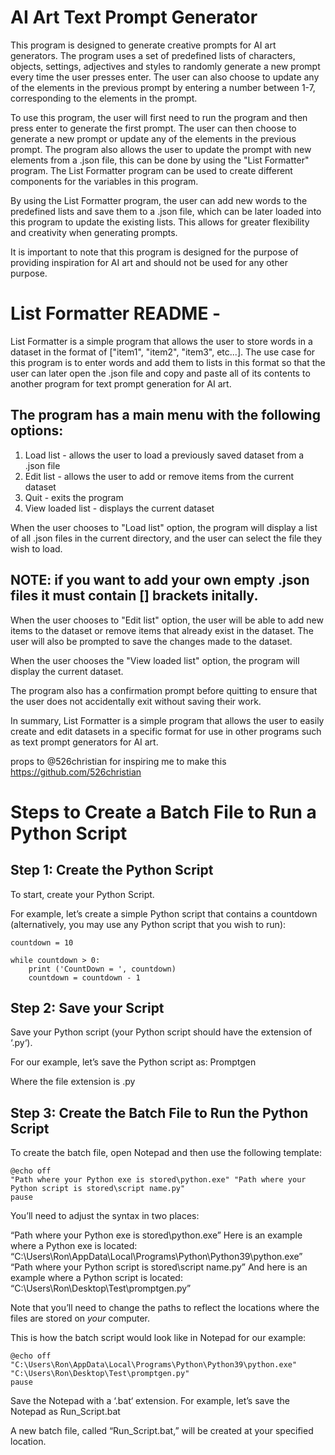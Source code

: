 # AI Art Text Prompt Generator

This program is designed to generate creative prompts for AI art generators. The program uses 
a set of predefined lists of characters, objects, settings, adjectives and styles to randomly 
generate a new prompt every time the user presses enter. The user can also choose to update 
any of the elements in the previous prompt by entering a number between 1-7, corresponding to 
the elements in the prompt.

To use this program, the user will first need to run the program and then press enter to 
generate the first prompt. The user can then choose to generate a new prompt or update any of 
the elements in the previous prompt. The program also allows the user to update the prompt 
with new elements from a .json file, this can be done by using the "List Formatter" program. 
The List Formatter program can be used to create different components for the variables in 
this program.

By using the List Formatter program, the user can add new words to the predefined lists and 
save them to a .json file, which can be later loaded into this program to update the existing 
lists. This allows for greater flexibility and creativity when generating prompts.

It is important to note that this program is designed for the purpose of providing inspiration 
for AI art and should not be used for any other purpose.

# List Formatter README - 

List Formatter is a simple program that allows the user to store words in a dataset in the format 
of ["item1", "item2", "item3", etc...]. The use case for this program is to enter words and add 
them to lists in this format so that the user can later open the .json file and copy and paste 
all of its contents to another program for text prompt generation for AI art.

## The program has a main menu with the following options:

1. Load list - allows the user to load a previously saved dataset from a .json file
2. Edit list - allows the user to add or remove items from the current dataset
3. Quit - exits the program
4. View loaded list - displays the current dataset

When the user chooses to "Load list" option, the program will display a list of all .json files 
in the current directory, and the user can select the file they wish to load.

## NOTE: if you want to add your own empty .json files it must contain [] brackets initally.

When the user chooses to "Edit list" option, the user will be able to add new items to the 
dataset or remove items that already exist in the dataset. The user will also be prompted 
to save the changes made to the dataset.

When the user chooses the "View loaded list" option, the program will display the current 
dataset.

The program also has a confirmation prompt before quitting to ensure that the user does not 
accidentally exit without saving their work.

In summary, List Formatter is a simple program that allows the user to easily create and 
edit datasets in a specific format for use in other programs such as text prompt generators 
for AI art.

props to @526christian for inspiring me to make this
https://github.com/526christian 

# Steps to Create a Batch File to Run a Python Script

## Step 1: Create the Python Script
To start, create your Python Script.

For example, let’s create a simple Python script that contains a countdown (alternatively, you may use any Python script that you wish to run):

```
countdown = 10

while countdown > 0:
    print ('CountDown = ', countdown)
    countdown = countdown - 1
```

## Step 2: Save your Script
Save your Python script (your Python script should have the extension of ‘.py‘).

For our example, let’s save the Python script as: Promptgen

Where the file extension is .py

## Step 3: Create the Batch File to Run the Python Script
To create the batch file, open Notepad and then use the following template:

```
@echo off
"Path where your Python exe is stored\python.exe" "Path where your Python script is stored\script name.py"
pause
```

You’ll need to adjust the syntax in two places:

“Path where your Python exe is stored\python.exe”
Here is an example where a Python exe is located: “C:\Users\Ron\AppData\Local\Programs\Python\Python39\python.exe”
“Path where your Python script is stored\script name.py”
And here is an example where a Python script is located:
“C:\Users\Ron\Desktop\Test\promptgen.py”

Note that you’ll need to change the paths to reflect the locations where the files are stored on *your* computer.

This is how the batch script would look like in Notepad for our example:

```
@echo off
"C:\Users\Ron\AppData\Local\Programs\Python\Python39\python.exe" "C:\Users\Ron\Desktop\Test\promptgen.py"
pause
```
Save the Notepad with a ‘.bat‘ extension. For example, let’s save the Notepad as Run_Script.bat

A new batch file, called “Run_Script.bat,” will be created at your specified location.